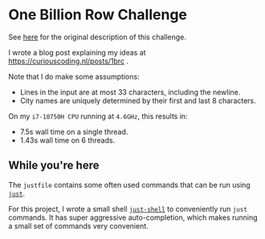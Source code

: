 # One Billion Row Challenge

See [here](https://www.morling.dev/blog/one-billion-row-challenge/) for the
original description of this challenge.

I wrote a blog post explaining my ideas at https://curiouscoding.nl/posts/1brc .

Note that I do make some assumptions:
- Lines in the input are at most 33 characters, including the newline.
- City names are uniquely determined by their first and last 8 characters.

On my `i7-10750H CPU` running at `4.6GHz`, this results in:
- 7.5s wall time on a single thread.
- 1.43s wall time on 6 threads.


## While you're here
The `justfile` contains some often used commands that can be run using [`just`](https://github.com/casey/just).

For this project, I wrote a small shell
[`just-shell`](https://github.com/RagnarGrootKoerkamp/just-shell) to
conveniently run `just` commands. It has super aggressive auto-completion, which
makes running a small set of commands very convenient.
